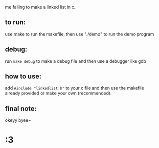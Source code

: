 me failing to make a linked list in c.

## to run:
use make to run the makefile, then use "./demo" to run the demo program

## debug:
run ```make debug``` to make a debug file and then use a debugger like gdb

## how to use:
add ```#include "linkedlist.h"``` to your c file and then use the makefile already provided or make your own (recommended).

## final note:
okeyy byee~

# :3
